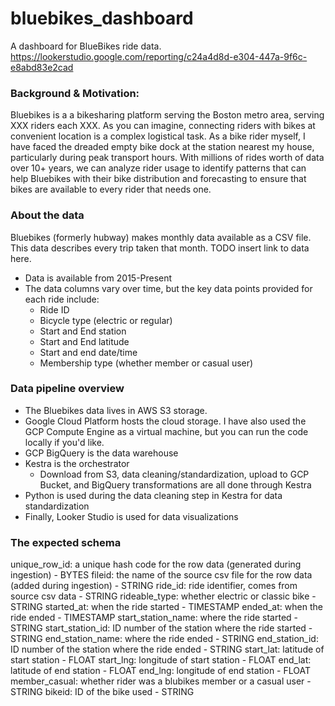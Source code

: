 # bluebikes_dashboard
A dashboard for BlueBikes ride data. 
https://lookerstudio.google.com/reporting/c24a4d8d-e304-447a-9f6c-e8abd83e2cad

### Background & Motivation: 
Bluebikes is a a bikesharing platform serving the Boston metro area, serving XXX riders each XXX. 
As you can imagine, connecting riders with bikes at convenient location is a complex logistical task. As a bike rider myself, I have faced the dreaded empty bike dock at the station nearest my house, particularly during peak transport hours. 
With millions of rides worth of data over 10+ years, we can analyze rider usage to identify patterns that can help Bluebikes with their bike distribution and forecasting to ensure that bikes are available to every rider that needs one. 

### About the data

Bluebikes (formerly hubway) makes monthly data available as a CSV file. This data describes every trip taken that month. 
TODO insert link to data here. 

- Data is available from 2015-Present
- The data columns vary over time, but the key data points provided for each ride include:
    - Ride ID
    - Bicycle type (electric or regular)
    - Start and End station
    - Start and End latitude
    - Start and end date/time
    - Membership type (whether member or casual user)
  
### Data pipeline overview 

- The Bluebikes data lives in AWS S3 storage.
- Google Cloud Platform hosts the cloud storage. I have also used the GCP Compute Engine as a virtual machine, but you can run the code locally if you'd like.
- GCP BigQuery is the data warehouse
- Kestra is the orchestrator
  - Download from S3, data cleaning/standardization, upload to GCP Bucket, and BigQuery transformations are all done through Kestra
- Python is used during the data cleaning step in Kestra for data standardization
- Finally, Looker Studio is used for data visualizations 

### The expected schema

unique_row_id: a unique hash code for the row data (generated during ingestion) - BYTES
fileid: the name of the source csv file for the row data (added during ingestion) - STRING
ride_id: ride identifier, comes from source csv data - STRING
rideable_type: whether electric or classic bike - STRING
started_at: when the ride started - TIMESTAMP
ended_at: when the ride ended - TIMESTAMP
start_station_name: where the ride started - STRING
start_station_id: ID number of the station where the ride started - STRING
end_station_name: where the ride ended - STRING
end_station_id: ID number of the station where the ride ended - STRING
start_lat: latitude of start station - FLOAT
start_lng: longitude of start station - FLOAT
end_lat: latitude of end station - FLOAT
end_lng: longitude of end station - FLOAT
member_casual: whether rider was a blubikes member or a casual user - STRING
bikeid: ID of the bike used - STRING


   
